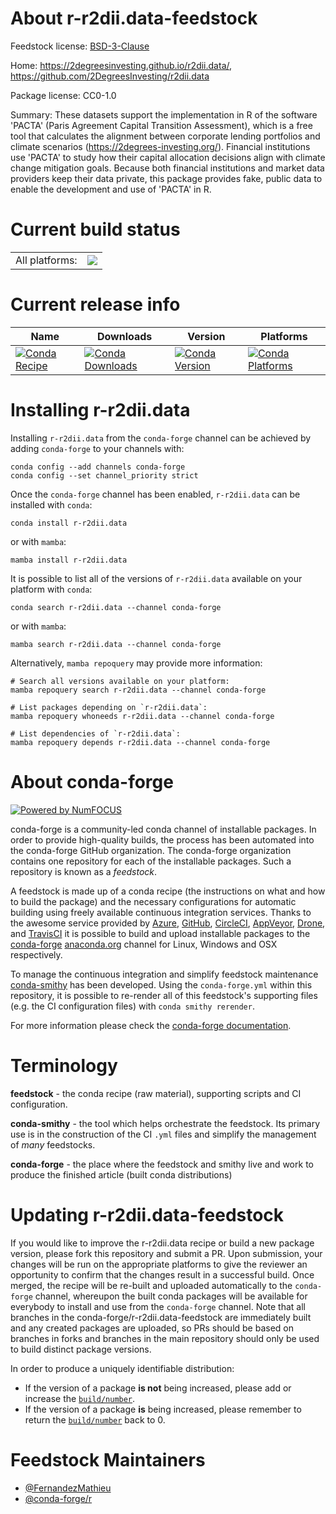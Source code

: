 About r-r2dii.data-feedstock
============================

Feedstock license: [BSD-3-Clause](https://github.com/conda-forge/r-r2dii.data-feedstock/blob/main/LICENSE.txt)

Home: https://2degreesinvesting.github.io/r2dii.data/, https://github.com/2DegreesInvesting/r2dii.data

Package license: CC0-1.0

Summary: These datasets support the implementation in R of the software 'PACTA' (Paris Agreement Capital Transition Assessment), which is a free tool that calculates the alignment between corporate lending portfolios and climate scenarios (<https://2degrees-investing.org/>). Financial institutions use 'PACTA' to study how their capital allocation decisions align with climate change mitigation goals. Because both financial institutions and market data providers keep their data private, this package provides fake, public data to enable the development and use of 'PACTA' in R.

Current build status
====================


<table><tr><td>All platforms:</td>
    <td>
      <a href="https://dev.azure.com/conda-forge/feedstock-builds/_build/latest?definitionId=14412&branchName=main">
        <img src="https://dev.azure.com/conda-forge/feedstock-builds/_apis/build/status/r-r2dii.data-feedstock?branchName=main">
      </a>
    </td>
  </tr>
</table>

Current release info
====================

| Name | Downloads | Version | Platforms |
| --- | --- | --- | --- |
| [![Conda Recipe](https://img.shields.io/badge/recipe-r--r2dii.data-green.svg)](https://anaconda.org/conda-forge/r-r2dii.data) | [![Conda Downloads](https://img.shields.io/conda/dn/conda-forge/r-r2dii.data.svg)](https://anaconda.org/conda-forge/r-r2dii.data) | [![Conda Version](https://img.shields.io/conda/vn/conda-forge/r-r2dii.data.svg)](https://anaconda.org/conda-forge/r-r2dii.data) | [![Conda Platforms](https://img.shields.io/conda/pn/conda-forge/r-r2dii.data.svg)](https://anaconda.org/conda-forge/r-r2dii.data) |

Installing r-r2dii.data
=======================

Installing `r-r2dii.data` from the `conda-forge` channel can be achieved by adding `conda-forge` to your channels with:

```
conda config --add channels conda-forge
conda config --set channel_priority strict
```

Once the `conda-forge` channel has been enabled, `r-r2dii.data` can be installed with `conda`:

```
conda install r-r2dii.data
```

or with `mamba`:

```
mamba install r-r2dii.data
```

It is possible to list all of the versions of `r-r2dii.data` available on your platform with `conda`:

```
conda search r-r2dii.data --channel conda-forge
```

or with `mamba`:

```
mamba search r-r2dii.data --channel conda-forge
```

Alternatively, `mamba repoquery` may provide more information:

```
# Search all versions available on your platform:
mamba repoquery search r-r2dii.data --channel conda-forge

# List packages depending on `r-r2dii.data`:
mamba repoquery whoneeds r-r2dii.data --channel conda-forge

# List dependencies of `r-r2dii.data`:
mamba repoquery depends r-r2dii.data --channel conda-forge
```


About conda-forge
=================

[![Powered by
NumFOCUS](https://img.shields.io/badge/powered%20by-NumFOCUS-orange.svg?style=flat&colorA=E1523D&colorB=007D8A)](https://numfocus.org)

conda-forge is a community-led conda channel of installable packages.
In order to provide high-quality builds, the process has been automated into the
conda-forge GitHub organization. The conda-forge organization contains one repository
for each of the installable packages. Such a repository is known as a *feedstock*.

A feedstock is made up of a conda recipe (the instructions on what and how to build
the package) and the necessary configurations for automatic building using freely
available continuous integration services. Thanks to the awesome service provided by
[Azure](https://azure.microsoft.com/en-us/services/devops/), [GitHub](https://github.com/),
[CircleCI](https://circleci.com/), [AppVeyor](https://www.appveyor.com/),
[Drone](https://cloud.drone.io/welcome), and [TravisCI](https://travis-ci.com/)
it is possible to build and upload installable packages to the
[conda-forge](https://anaconda.org/conda-forge) [anaconda.org](https://anaconda.org/)
channel for Linux, Windows and OSX respectively.

To manage the continuous integration and simplify feedstock maintenance
[conda-smithy](https://github.com/conda-forge/conda-smithy) has been developed.
Using the ``conda-forge.yml`` within this repository, it is possible to re-render all of
this feedstock's supporting files (e.g. the CI configuration files) with ``conda smithy rerender``.

For more information please check the [conda-forge documentation](https://conda-forge.org/docs/).

Terminology
===========

**feedstock** - the conda recipe (raw material), supporting scripts and CI configuration.

**conda-smithy** - the tool which helps orchestrate the feedstock.
                   Its primary use is in the construction of the CI ``.yml`` files
                   and simplify the management of *many* feedstocks.

**conda-forge** - the place where the feedstock and smithy live and work to
                  produce the finished article (built conda distributions)


Updating r-r2dii.data-feedstock
===============================

If you would like to improve the r-r2dii.data recipe or build a new
package version, please fork this repository and submit a PR. Upon submission,
your changes will be run on the appropriate platforms to give the reviewer an
opportunity to confirm that the changes result in a successful build. Once
merged, the recipe will be re-built and uploaded automatically to the
`conda-forge` channel, whereupon the built conda packages will be available for
everybody to install and use from the `conda-forge` channel.
Note that all branches in the conda-forge/r-r2dii.data-feedstock are
immediately built and any created packages are uploaded, so PRs should be based
on branches in forks and branches in the main repository should only be used to
build distinct package versions.

In order to produce a uniquely identifiable distribution:
 * If the version of a package **is not** being increased, please add or increase
   the [``build/number``](https://docs.conda.io/projects/conda-build/en/latest/resources/define-metadata.html#build-number-and-string).
 * If the version of a package **is** being increased, please remember to return
   the [``build/number``](https://docs.conda.io/projects/conda-build/en/latest/resources/define-metadata.html#build-number-and-string)
   back to 0.

Feedstock Maintainers
=====================

* [@FernandezMathieu](https://github.com/FernandezMathieu/)
* [@conda-forge/r](https://github.com/orgs/conda-forge/teams/r/)

